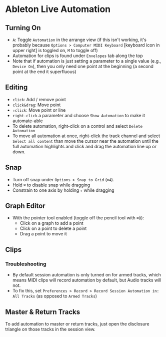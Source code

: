 # Ableton Live Automation

## Turning On

- `A`: Toggle `Automation` in the arrange view (if this isn't working, it's probably because `Options > Computer MIDI Keyboard` [keyboard icon in upper right] is toggled on, `M` to toggle off)
- Automation for clips is found under `Envelopes` tab along the top
- Note that if automation is just setting a parameter to a single value (e.g., `Device On`), then you only need one point at the beginning (a second point at the end it superfluous)

## Editing

- `click`: Add / remove point
- `click&drag`: Move point
- `⇧click`: Move point or line
- `right-click` a parameter and choose `Show Automation` to make it automate-able
- To delete automation, right-click on a control and select `Delete Automation`
- To move all automation at once, right-click the track channel and select `Select all content` than move the cursor near the automation until the full automation highlights and click and drag the automation line up or down.

## Snap

- Turn off snap under `Options > Snap to Grid` (`⌘4`).
- Hold `⌘` to disable snap while dragging
- Constrain to one axis by holding `⇧` while dragging

## Graph Editor

- With the pointer tool enabled (toggle off the pencil tool with `⌘B`):
    - Click on a graph to add a point
    - Click on a point to delete a point
    - Drag a point to move it

## Clips


### Troubleshooting

- By default session automation is only turned on for armed tracks, which means MIDI clips will record automation by default, but Audio tracks will not.
- To fix this, set `Preferences > Record > Record Session Automation in: All Tracks` (as opposed to `Armed Tracks`)

## Master & Return Tracks

To add automation to master or return tracks, just open the disclosure triangle on those tracks in the session view.
